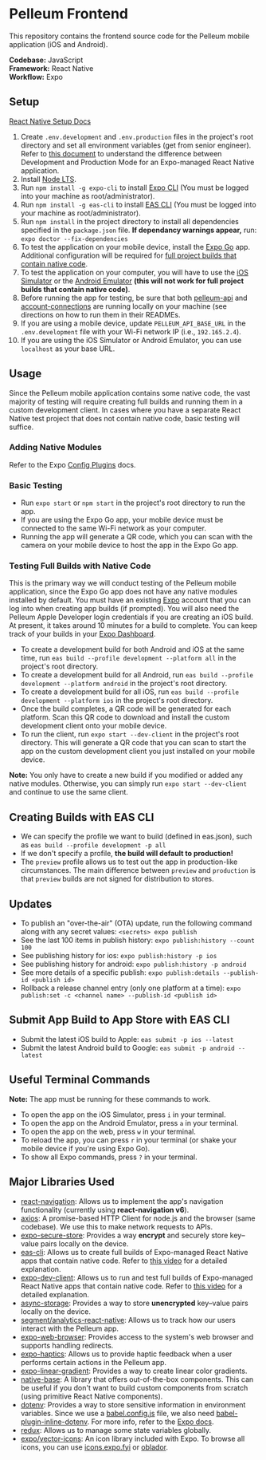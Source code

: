 # Pelleum Frontend
This repository contains the frontend source code for the Pelleum mobile application (iOS and Android).

**Codebase:** JavaScript  
**Framework:** React Native  
**Workflow:** Expo

## Setup
[React Native Setup Docs](https://reactnative.dev/docs/environment-setup)
1. Create `.env.development` and `.env.production` files in the project's root directory and set all environment variables (get from senior engineer). Refer to [this document](https://docs.expo.dev/workflow/development-mode/) to understand the difference between Development and Production Mode for an Expo-managed React Native application.
2. Install [Node LTS](https://nodejs.org/en/download/).
3. Run `npm install -g expo-cli` to install [Expo CLI](https://docs.expo.dev/) (You must be logged into your machine as root/administrator).
4. Run `npm install -g eas-cli` to install [EAS CLI](https://docs.expo.dev/build/setup/) (You must be logged into your machine as root/administrator).
5. Run `npm install` in the project directory to install all dependencies specified in the `package.json` file.
    **If dependancy warnings appear,** run: `expo doctor --fix-dependencies`
6. To test the application on your mobile device, install the [Expo Go](https://expo.dev/client) app. Additional configuration will be required for [full project builds that contain native code](#testing-full-builds-with-native-code).
7. To test the application on your computer, you will have to use the [iOS Simulator](https://docs.expo.dev/workflow/ios-simulator/) or the [Android Emulator](https://docs.expo.dev/workflow/android-studio-emulator/) **(this will not work for full project builds that contain native code)**.
8. Before running the app for testing, be sure that both [pelleum-api](https://github.com/pelleum/pelleum-api) and [account-connections](https://github.com/pelleum/account-connections) are running locally on your machine (see directions on how to run them in their READMEs.
9.  If you are using a mobile device, update `PELLEUM_API_BASE_URL` in the `.env.development` file with your Wi-Fi network IP (i.e., `192.165.2.4`).
10. If you are using the iOS Simulator or Android Emulator, you can use `localhost` as your base URL.

## Usage
Since the Pelleum mobile application contains some native code, the vast majority of testing will require creating full builds and running them in a custom development client. In cases where you have a separate React Native test project that does not contain native code, basic testing will suffice.
### Adding Native Modules
Refer to the Expo [Config Plugins](https://docs.expo.dev/guides/config-plugins/) docs.

### Basic Testing
- Run `expo start` or `npm start` in the project's root directory to run the app.
- If you are using the Expo Go app, your mobile device must be connected to the same Wi-Fi network as your computer.
- Running the app will generate a QR code, which you can scan with the camera on your mobile device to host the app in the Expo Go app.

### Testing Full Builds with Native Code
This is the primary way we will conduct testing of the Pelleum mobile application, since the Expo Go app does not have any native modules installed by default. You must have an existing [Expo](https://expo.dev/) account that you can log into when creating app builds (if prompted). You will also need the Pelleum Apple Developer login credentials if you are creating an iOS build. At present, it takes around 10 minutes for a build to complete. You can keep track of your builds in your [Expo Dashboard](https://expo.dev/).
 - To create a development build for both Android and iOS at the same time, run `eas build --profile development --platform all` in the project's root directory.
 - To create a development build for all Android, run `eas build --profile development --platform android` in the project's root directory.
 - To create a development build for all iOS, run `eas build --profile development --platform ios` in the project's root directory.
 - Once the build completes, a QR code will be generated for each platform. Scan this QR code to download and install the custom development client onto your mobile device.
 - To run the client, run `expo start --dev-client` in the project's root directory. This will generate a QR code that you can scan to start the app on the custom development client you just installed on your mobile device.

**Note:** You only have to create a new build if you modified or added any native modules. Otherwise, you can simply run `expo start --dev-client` and continue to use the same client.

## Creating Builds with EAS CLI
- We can specify the profile we want to build (defined in eas.json), such as `eas build --profile development -p all`
- If we don't specify  a profile, **the build will default to production!**
- The `preview` profile allows us to test out the app in production-like circumstances. The main difference between `preview` and `production` is that `preview` builds are not signed for distribution to stores.

## Updates
- To publish an "over-the-air" (OTA) update, run the following command along with any secret values: `<secrets> expo publish`
- See the last 100 items in publish history: `expo publish:history --count 100`
- See publishing history for ios: `expo publish:history -p ios`
- See publishing history for android: `expo publish:history -p android`
- See more details of a specific publish: `expo publish:details --publish-id <publish id>`
- Rollback a release channel entry (only one platform at a time): `expo publish:set -c <channel name> --publish-id <publish id>`

## Submit App Build to App Store with EAS CLI
- Submit the latest iOS build to Apple: `eas submit -p ios --latest`
- Submit the latest Android build to Google: `eas submit -p android --latest`

## Useful Terminal Commands
**Note:** The app must be running for these commands to work.
- To open the app on the iOS Simulator, press `i` in your terminal.
- To open the app on the Android Emulator, press `a` in your terminal.
- To open the app on the web, press `w` in your terminal.
- To reload the app, you can press `r` in your terminal (or shake your mobile device if you're using Expo Go).
- To show all Expo commands, press `?` in your terminal.

## Major Libraries Used
- [react-navigation](https://reactnavigation.org/docs/getting-started): Allows us to implement the app's navigation functionality (currently using **react-navigation v6**).
- [axios](https://github.com/axios/axios): A promise-based HTTP Client for node.js and the browser (same codebase). We use this to make network requests to APIs.
- [expo-secure-store](https://docs.expo.dev/versions/latest/sdk/securestore/): Provides a way **encrypt** and securely store key–value pairs locally on the device.
- [eas-cli](https://docs.expo.dev/build/setup/): Allows us to create full builds of Expo-managed React Native apps that contain native code. Refer to [this video](https://www.youtube.com/watch?v=id0Im72UN6w&ab_channel=Expo) for a detailed explanation.
- [expo-dev-client](https://docs.expo.dev/development/getting-started/): Allows us to run and test full builds of Expo-managed React Native apps that contain native code. Refer to [this video](https://www.youtube.com/watch?v=Iw8FAUftJFU&ab_channel=eveningkid) for a detailed explanation.
- [async-storage](https://docs.expo.dev/versions/latest/sdk/async-storage/): Provides a way to store **unencrypted** key–value pairs locally on the device.
- [segment/analytics-react-native](https://github.com/segmentio/analytics-react-native#readme): Allows us to track how our users interact with the Pelleum app.
- [expo-web-browser](https://docs.expo.dev/versions/latest/sdk/webbrowser/): Provides access to the system's web browser and supports handling redirects.
- [expo-haptics](https://docs.expo.dev/versions/latest/sdk/haptics/): Allows us to provide haptic feedback when a user performs certain actions in the Pelleum app.
- [expo-linear-gradient](https://docs.expo.dev/versions/latest/sdk/linear-gradient/): Provides a way to create linear color gradients.
- [native-base](https://docs.nativebase.io/): A library that offers out-of-the-box components. This can be useful if you don't want to build custom components from scratch (using primitive React Native components).
- [dotenv](https://github.com/motdotla/dotenv): Provides a way to store sensitive information in environment variables. Since we use a [babel.config.js](/babel.config.js) file, we also need [babel-plugin-inline-dotenv](https://github.com/brysgo/babel-plugin-inline-dotenv#readme). For more info, refer to the [Expo docs](https://docs.expo.dev/guides/environment-variables/).
- [redux](https://github.com/reduxjs/redux): Allows us to manage some state variables globally.
- [expo/vector-icons](https://docs.expo.dev/guides/icons/): An icon library included with Expo. To browse all icons, you can use [icons.expo.fyi](https://icons.expo.fyi/) or [oblador](https://oblador.github.io/react-native-vector-icons/).